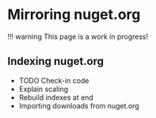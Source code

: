 # Mirroring nuget.org

!!! warning
    This page is a work in progress!

## Indexing nuget.org

* TODO Check-in code
* Explain scaling
* Rebuild indexes at end
* Importing downloads from nuget.org